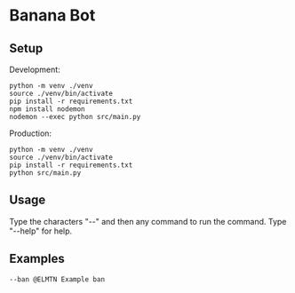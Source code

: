 # Banana Bot

## Setup 
Development:
```
python -m venv ./venv
source ./venv/bin/activate
pip install -r requirements.txt
npm install nodemon
nodemon --exec python src/main.py
```

Production:
```
python -m venv ./venv
source ./venv/bin/activate
pip install -r requirements.txt
python src/main.py
```

## Usage
Type the characters "--" and then any command to run the command. Type "--help" for help.

## Examples
```Discord
--ban @ELMTN Example ban
```